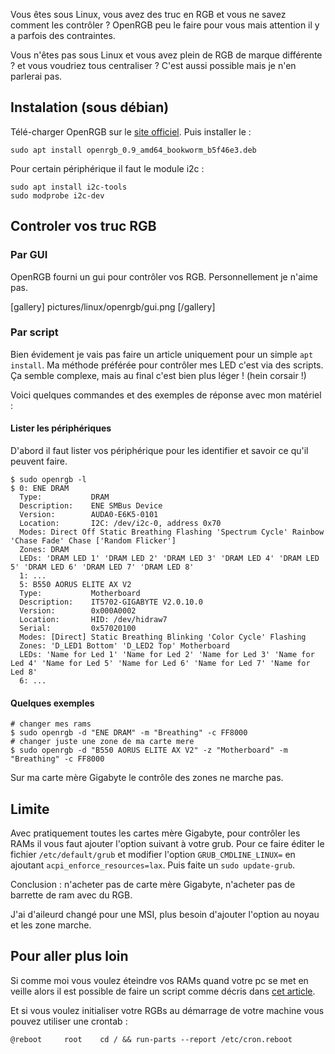 
Vous êtes sous Linux, vous avez des truc en RGB et vous ne savez comment les contrôler ? OpenRGB peu le faire pour vous mais attention il y a parfois des contraintes. 

Vous n'êtes pas sous Linux et vous avez plein de RGB de marque différente ? et vous voudriez tous centraliser ?  C'est aussi possible mais je n'en parlerai pas. 

## Instalation (sous débian)

Télé-charger OpenRGB sur le [site officiel](https://openrgb.org/#downloads). Puis installer le : 

~~~shell
sudo apt install openrgb_0.9_amd64_bookworm_b5f46e3.deb
~~~

Pour certain périphérique il faut le module i2c : 

~~~shell
sudo apt install i2c-tools 
sudo modprobe i2c-dev
~~~

## Controler vos truc RGB
### Par GUI

OpenRGB fourni un gui pour contrôler vos RGB. Personnellement je n'aime pas. 

[gallery]
pictures/linux/openrgb/gui.png
[/gallery]

### Par script

Bien évidement je vais pas faire un article uniquement pour un simple `apt install`. Ma méthode préférée pour contrôler mes LED c'est via des scripts. 
Ça semble complexe, mais au final c'est bien plus léger ! (hein corsair !)

Voici quelques commandes et des exemples de réponse avec mon matériel : 

#### Lister les périphériques 

D'abord il faut lister vos périphérique pour les identifier et savoir ce qu'il peuvent faire. 

~~~shell
$ sudo openrgb -l 
$ 0: ENE DRAM
  Type:           DRAM
  Description:    ENE SMBus Device
  Version:        AUDA0-E6K5-0101
  Location:       I2C: /dev/i2c-0, address 0x70
  Modes: Direct Off Static Breathing Flashing 'Spectrum Cycle' Rainbow 'Chase Fade' Chase ['Random Flicker']
  Zones: DRAM
  LEDs: 'DRAM LED 1' 'DRAM LED 2' 'DRAM LED 3' 'DRAM LED 4' 'DRAM LED 5' 'DRAM LED 6' 'DRAM LED 7' 'DRAM LED 8'
  1: ...
  5: B550 AORUS ELITE AX V2
  Type:           Motherboard
  Description:    IT5702-GIGABYTE V2.0.10.0
  Version:        0x000A0002
  Location:       HID: /dev/hidraw7
  Serial:         0x57020100
  Modes: [Direct] Static Breathing Blinking 'Color Cycle' Flashing
  Zones: 'D_LED1 Bottom' 'D_LED2 Top' Motherboard
  LEDs: 'Name for Led 1' 'Name for Led 2' 'Name for Led 3' 'Name for Led 4' 'Name for Led 5' 'Name for Led 6' 'Name for Led 7' 'Name for Led 8'
  6: ...
~~~

#### Quelques exemples

~~~shell
# changer mes rams
$ sudo openrgb -d "ENE DRAM" -m "Breathing" -c FF8000
# changer juste une zone de ma carte mere
$ sudo openrgb -d "B550 AORUS ELITE AX V2" -z "Motherboard" -m "Breathing" -c FF8000
~~~

Sur ma carte mère Gigabyte le contrôle des zones ne marche pas. 

## Limite 

Avec pratiquement toutes les cartes mère Gigabyte, pour contrôler les RAMs il vous faut ajouter l'option suivant à votre grub. 
Pour ce faire éditer le fichier `/etc/default/grub` et modifier l'option `GRUB_CMDLINE_LINUX=` en ajoutant `acpi_enforce_resources=lax`. Puis faite un `sudo update-grub`.

Conclusion : n'acheter pas de carte mère Gigabyte, n'acheter pas de barrette de ram avec du RGB.

J'ai d'aileurd changé pour une MSI, plus besoin d'ajouter l'option au noyau et les zone marche. 

## Pour aller plus loin

Si comme moi vous voulez éteindre vos RAMs quand votre pc se met en veille alors il est possible de faire un script comme décris dans [cet article](2024/debian-execute-task-before-and-after-suspend.html). 

Et si vous voulez initialiser votre RGBs au démarrage de votre machine vous pouvez utiliser une crontab : 

~~~shell
@reboot		root	cd / && run-parts --report /etc/cron.reboot
~~~

